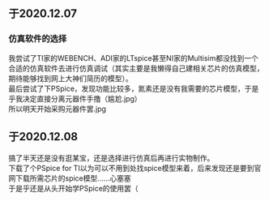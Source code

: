 ## 于2020.12.07  
### 仿真软件的选择  
我尝试了TI家的WEBENCH、ADI家的LTspice甚至NI家的Multisim都没找到一个合适的仿真软件去进行仿真调试（其实主要是我懒得自己建相关芯片的仿真模型，期待能够找到网上大神们简历的模型）。  
最后尝试了下PSpice，发现功能比较多，氮素还是没有我需要的芯片模型，于是乎我决定直接分离元器件手撸（尴尬.jpg）  
所以明天开始采购元器件罢.jpg

## 于2020.12.08
搞了半天还是没有逛某宝，还是选择进行仿真后再进行实物制作。  
下载了个PSpice for TI以为可以不用到处找spice模型来着，后来发现还是要到官网下载所需芯片的spice模型......心塞塞  
于是乎还是从头开始学PSpice的使用罢（
